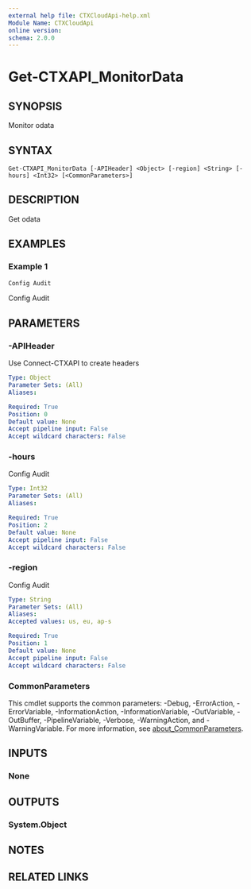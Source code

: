 ```yaml
---
external help file: CTXCloudApi-help.xml
Module Name: CTXCloudApi
online version:
schema: 2.0.0
---
```


# Get-CTXAPI_MonitorData

## SYNOPSIS
Monitor odata

## SYNTAX

```
Get-CTXAPI_MonitorData [-APIHeader] <Object> [-region] <String> [-hours] <Int32> [<CommonParameters>]
```

## DESCRIPTION
Get odata

## EXAMPLES

### Example 1
```powershell
Config Audit
```

Config Audit

## PARAMETERS

### -APIHeader
Use Connect-CTXAPI to create headers

```yaml
Type: Object
Parameter Sets: (All)
Aliases:

Required: True
Position: 0
Default value: None
Accept pipeline input: False
Accept wildcard characters: False
```

### -hours
Config Audit

```yaml
Type: Int32
Parameter Sets: (All)
Aliases:

Required: True
Position: 2
Default value: None
Accept pipeline input: False
Accept wildcard characters: False
```

### -region
Config Audit

```yaml
Type: String
Parameter Sets: (All)
Aliases:
Accepted values: us, eu, ap-s

Required: True
Position: 1
Default value: None
Accept pipeline input: False
Accept wildcard characters: False
```

### CommonParameters
This cmdlet supports the common parameters: -Debug, -ErrorAction, -ErrorVariable, -InformationAction, -InformationVariable, -OutVariable, -OutBuffer, -PipelineVariable, -Verbose, -WarningAction, and -WarningVariable. For more information, see [about_CommonParameters](http://go.microsoft.com/fwlink/?LinkID=113216).

## INPUTS

### None

## OUTPUTS

### System.Object
## NOTES

## RELATED LINKS
